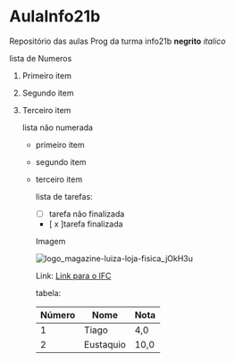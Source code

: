 # AulaInfo21b
Repositório das aulas Prog da turma info21b
**negrito**
*italico*

lista de Numeros 
1. Primeiro item
2. Segundo item
3. Terceiro item

   lista não numerada
   * primeiro item
   * segundo item
   * terceiro item
  
     lista de tarefas:
     - [ ] tarefa não finalizada
     - [ x ]tarefa finalizada

     Imagem
     
     ![logo_magazine-luiza-loja-fisica_jOkH3u](https://github.com/kauapripra/AulaInfo21b/assets/145118120/a97b308b-21a9-45f2-9c76-f331da92fcb3)

     Link:
     [Link para o IFC](https://ibirama.ifc.edu.br/)

     tabela:

     Número|Nome|Nota
     --|--|--
     1|Tiago|4,0
     2|Eustaquio|10,0
